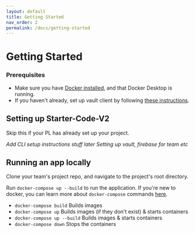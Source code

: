 ```yaml
---
layout: default
title: Getting Started
nav_order: 2
permalink: /docs/getting-started
---
```


# Getting Started

### Prerequisites

- Make sure you have [Docker installed](https://docs.docker.com/get-docker/), and that Docker Desktop is running.
- If you haven't already, set up vault client by following [these instructions](https://www.notion.so/uwblueprintexecs/Secret-Management-2d5b59ef0987415e93ec951ce05bf03e).

## Setting up Starter-Code-V2

Skip this if your PL has already set up your project.

_Add CLI setup instructions stuff later_
_Setting up vault, firebase for team etc_

## Running an app locally

Clone your team's project repo, and navigate to the project's root directory.

Run `docker-compose up --build` to run the application. If you're new to docker, you can learn more about `docker-compose` commands [here](https://docs.docker.com/compose/reference/).

- `docker-compose build` Builds images
- `docker-compose up` Builds images (if they don't exist) & starts containers
- `docker-compose up --build` Builds images & starts containers
- `docker-compose down` Stops the containers
